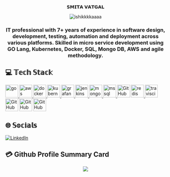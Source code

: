 <p align="center">
𝗦𝗠𝗜𝗧𝗔 𝗩𝗔𝗧𝗚𝗔𝗟
</p>
<p align="center">
    <img src="https://komarev.com/ghpvc/?username=smituvat&label=Profile%20views&color=0e75b6&style=flat" alt="ishikkkkaaaa" />
</p>

<h3 align="center">
IT professional with 7+ years of experience in software design, development, testing, automation and deployment across various platforms. Skilled in micro service development using GO Lang, Kubernetes, Docker, SQL, Mongo DB, AWS and agile methodology.
</h3>

<p align="left">
</p>


## 💻 𝕋𝕖𝕔𝕙 𝕊𝕥𝕒𝕔𝕜
<p align="left"> 
<a href="https://golang.org" target="_blank" rel="noreferrer"> 
<img src="https://www.vectorlogo.zone/logos/golang/golang-official.svg" alt="go" width="40" height="40"/> 
</a> 
<a href="https://aws.amazon.com" target="_blank" rel="noreferrer"> 
<img src="https://www.vectorlogo.zone/logos/amazon/amazon-icon.svg" alt="aws" width="40" height="40"/> 
</a> 
<a href="https://www.docker.com/" target="_blank" rel="noreferrer"> 
<img src="https://www.vectorlogo.zone/logos/docker/docker-icon.svg" alt="docker" width="40" height="40"/> 
</a> 
<a href="https://kubernetes.io" target="_blank" rel="noreferrer"> 
<img src="https://www.vectorlogo.zone/logos/kubernetes/kubernetes-icon.svg" alt="kubernetes" width="40" height="40"/> 
</a> 
<a href="https://grafana.com" target="_blank" rel="noreferrer"> 
<img src="https://www.vectorlogo.zone/logos/grafana/grafana-icon.svg" alt="grafana" width="40" height="40"/> 
</a> 
<a href="https://www.jenkins.io" target="_blank" rel="noreferrer"> 
<img src="https://www.vectorlogo.zone/logos/jenkins/jenkins-icon.svg" alt="jenkins" width="40" height="40"/> 
</a> 
<a href="https://www.mongodb.com/" target="_blank" rel="noreferrer"> 
<img src="https://www.vectorlogo.zone/logos/mongodb/mongodb-ar21.svg" alt="mongodb" width="40" height="40"/> 
</a> 
<a href="https://www.microsoft.com/en-us/sql-server" target="_blank" rel="noreferrer"> 
<img src="https://www.svgrepo.com/show/303229/microsoft-sql-server-logo.svg" alt="mssql" width="40" height="40"/> 
</a> 
<a> 
<img src="https://www.vectorlogo.zone/logos/neo4j/neo4j-ar21.svg" alt="GitHub Actions" width="40" height="40"/> 
</a> 
<a href="https://redis.io" target="_blank" rel="noreferrer"> 
<img src="https://www.vectorlogo.zone/logos/redis/redis-ar21.svg" alt="redis" width="40" height="40"/> 
</a> 
<a href="https://travis-ci.org" target="_blank" rel="noreferrer"> 
<img src="https://www.vectorlogo.zone/logos/travis-ci/travis-ci-icon.svg" alt="travisci" width="40" height="40"/> 
</a> 
<a> 
<img src="https://www.vectorlogo.zone/logos/github/github-tile.svg" alt="GitHub Actions" width="40" height="40"/> 
</a> 
<a> 
<img src="https://www.vectorlogo.zone/logos/getpostman/getpostman-icon.svg" alt="GitHub Actions" width="40" height="40"/> 
</a> 
<a> 
<img src="https://www.vectorlogo.zone/logos/apache_kafka/apache_kafka-ar21.svg" alt="GitHub Actions" width="40" height="40"/> 
</a> 
</p>

## 🌐 𝕊𝕠𝕔𝕚𝕒𝕝𝕤
[![LinkedIn](https://img.shields.io/badge/LinkedIn-0077B5?style=for-the-badge&logo=linkedin&logoColor=white)](https://www.linkedin.com/in/smita-vatgal-204b993b/)


## 💳 Github Profile Summary Card
<p align="center">
  <img src="https://github-profile-summary-cards.vercel.app/api/cards/profile-details?username=smituvat&theme=vue"/>
</p>